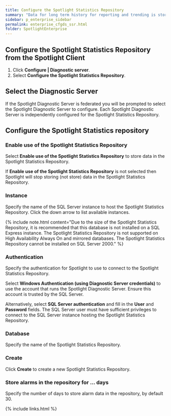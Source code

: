 ```yaml
---
title: Configure the Spotlight Statistics Repository
summary: "Data for long term history for reporting and trending is stored in the Spotlight Statistics Repository. By default, use of the Spotlight Statistics Repository is disabled. Data for long term history for reporting and trending is only stored when the use of the Spotlight Statistics Repository is enabled and the Spotlight Statistics Repository is appropriately configured."
sidebar: p_enterprise_sidebar
permalink: enterprise_cfgds_ssr.html
folder: SpotlightEnterprise
---
```




## Configure the Spotlight Statistics Repository from the Spotlight Client

1. Click **Configure \| Diagnostic server**.
2. Select **Configure the Spotlight Statistics Repository**.

## Select the Diagnostic Server

If the Spotlight Diagnostic Server is federated you will be prompted to select the Spotlight Diagnostic Server to configure. Each Spotlight Diagnostic Server is independently configured for the Spotlight Statistics Repository.

## Configure the Spotlight Statistics repository

### Enable use of the Spotlight Statistics Repository

Select **Enable use of the Spotlight Statistics Repository** to store data in the Spotlight Statistics Repository.

If **Enable use of the Spotlight Statistics Repository** is not selected then Spotlight will stop storing (not store) data in the Spotlight Statistics Repository.

### Instance

Specify the name of the SQL Server instance to host the Spotlight Statistics Repository. Click the down arrow to list available instances.

{% include note.html content="Due to the size of the Spotlight Statistics Repository, it is recommended that this database is not installed on a SQL Express instance. The Spotlight Statistics Repository is not supported on High Availability Always On and mirrored databases. The Spotlight Statistics Repository cannot be installed on SQL Server 2000." %}

### Authentication

Specify the authentication for Spotlight to use to connect to the Spotlight Statistics Repository.

Select **Windows Authentication (using Diagnostic Server credentials)** to use the account that runs the Spotlight Diagnostic Server. Ensure this account is trusted by the SQL Server.

Alternatively, select **SQL Server authentication** and fill in the **User** and **Password** fields. The SQL Server user must have sufficient privileges to connect to the SQL Server instance hosting the Spotlight Statistics Repository.

### Database

Specify the name of the Spotlight Statistics Repository.

### Create

Click **Create** to create a new Spotlight Statistics Repository.

### Store alarms in the repository for … days

Specify the number of days to store alarm data in the repository, by default 30.



{% include links.html %}
